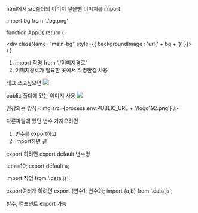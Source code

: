 html에서 src폴더의 이미지 넣을땐 이미지를 import

import bg from './bg.png'

function App(){
  return (
    <div>
      <div className="main-bg" style={{ backgroundImage : 'url(' + bg + ')' }}></div>
    </div>
  )
}
1. import 작명 from './이미지경로'
2. 이미지경로가 필요한 곳에서 작명한걸 사용

<img>태그 쓰고싶으면 <img src={bg}/> 


public 폴더에 있는 이미지 사용
<img src="/logo192.png" /> 

권장되는 방식
<img src={process.env.PUBLIC_URL + '/logo192.png'} /> 


다른파일에 있던 변수 가져오려면
1. 변수를 export하고
2. import하면 끝

export 하려면 export default 변수명

let a=10;
export default a;

import 작명 from '.data.js';

export여러개 하려면 export {변수1, 변수2};
import {a,b} from '.data.js';

함수, 컴포넌트 export 가능